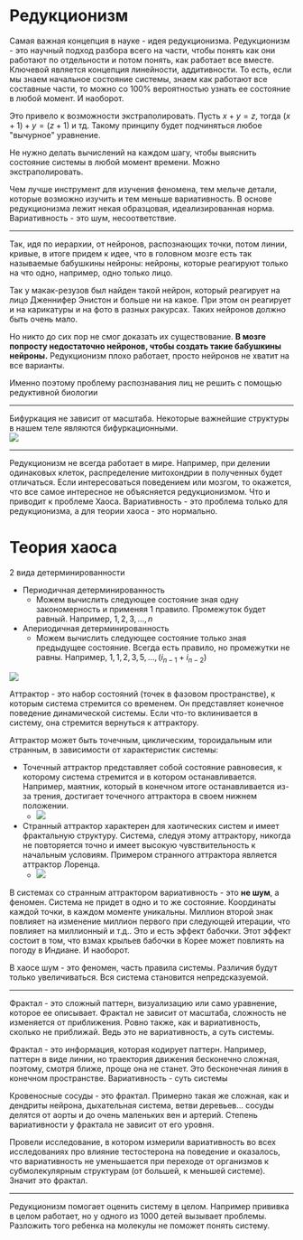 # Редукционизм
Самая важная концепция в науке - идея редукционизма. Редукционизм - это научный подход разбора всего на части, чтобы понять как они работают по отдельности и потом понять, как работает все вместе. Ключевой является концепция линейности, аддитивности. То есть, если мы знаем начальное состояние системы, знаем как работают все составные части, то можно со 100% вероятностью узнать ее состояние в любой момент. И наоборот.

Это привело к возможности экстраполировать. Пусть $x+y=z$, тогда $(x+1) + y = (z+1)$ и тд. Такому принципу будет подчиняться любое "вычурное" уравнение. 

Не нужно делать вычислений на каждом шагу, чтобы выяснить состояние системы в любой момент времени. Можно экстраполировать. 

Чем лучше инструмент для изучения феномена, тем мельче детали, которые возможно изучить и тем меньше вариативность. В основе редукционизма лежит некая образцовая, идеализированная норма. Вариативность - это шум, несоответствие. 

---

Так, идя по иерархии, от нейронов, распознающих точки, потом линии, кривые, в итоге придем к идее, что в головном мозге есть так называемые бабушкины нейроны: нейроны, которые реагируют только на что одно, например, одно только лицо. 

Так у макак-резузов был найден такой нейрон, который реагирует на лицо Дженнифер Энистон и больше ни на какое. При этом он реагирует и на карикатуры и на фото в разных ракурсах. Таких нейронов должно быть очень мало.

Но никто до сих пор не смог доказать их существование. **В мозге попросту недостаточно нейронов, чтобы создать такие бабушкины нейроны.** Редукционизм плохо работает, просто нейронов не хватит на все варианты. 

Именно поэтому проблему распознавания лиц не решить с помощью редуктивной биологии

---

Бифуркация не зависит от масштаба. Некоторые важнейшие структуры в нашем теле являются бифуркационными.  
![](Pasted%20image%2020240205163045.png)

--- 

Редукционизм не всегда работает в мире. Например, при делении одинаковых клеток, распределение митохондрии в полученных будет отличаться. Если интересоваться поведением или мозгом, то окажется, что все самое интересное не объясняется редукционизмом. Что и приводит к проблеме Хаоса. Вариативность - это проблема только для редукционизма, а для теории хаоса - это нормально. 

# Теория хаоса
2 вида детерминированности
- Периодичная детерминированность
	- Можем вычислить следующее состояние зная одну закономерность и применяя 1 правило. Промежуток будет равный. Например, $1, 2, 3, \ldots, n$
- Апериодичная детерминированность
	- Можем вычислить следующее состояние только зная предыдущее состояние. Всегда есть правило, но промежутки не равны. Например, $1, 1, 2, 3, 5, \ldots, (i_{n-1}+i_{n-2})$

![](Pasted%20image%2020240205215941.png)

Аттрактор - это набор состояний (точек в фазовом пространстве), к которым система стремится со временем. Он представляет конечное поведение динамической системы. Если что-то вклинивается в систему, она стремится вернуться к аттрактору.

Аттрактор может быть точечным, циклическим, тороидальным или странным, в зависимости от характеристик системы:
- Точечный аттрактор представляет собой состояние равновесия, к которому система стремится и в котором останавливается. Например, маятник, который в конечном итоге останавливается из-за трения, достигает точечного аттрактора в своем нижнем положении.
	- ![](unnamed.png)
- Странный аттрактор характерен для хаотических систем и имеет фрактальную структуру. Система, следуя этому аттрактору, никогда не повторяется точно и имеет высокую чувствительность к начальным условиям. Примером странного аттрактора является аттрактор Лоренца.  
	- ![](_w4xbo_un21e1xjundwe2p9nl-m.png)

В системах со странным аттрактором вариативность - это **не шум**, а феномен. Система не придет в одно и то же состояние. Координаты каждой точки, в каждом моменте уникальны. Миллион второй знак повлияет на изменение миллион первого при следующей итерации, что повлияет на миллионный и т.д.. Это и есть эффект бабочки. Этот эффект состоит в том, что взмах крыльев бабочки в Корее может повлиять на погоду в Индиане. И наоборот. 

В хаосе шум - это феномен, часть правила системы. Различия будут только увеличиваться. Вся система становится непредсказуемой.

--- 

Фрактал - это сложный паттерн, визуализацию или само уравнение, которое ее описывает. Фрактал не зависит от масштаба, сложность не изменяется от приближения. Ровно также, как и вариативность, сколько не приближай. Ведь это не вариативность, а суть системы.

Фрактал - это информация, которая кодирует паттерн. Например, паттерн в виде линии, но траектория движения бесконечно сложная, поэтому, смотря ближе, проще она не станет. Это бесконечная линия в конечном пространстве. Вариативность - суть системы

Кровеносные сосуды - это фрактал. Примерно такая же сложная, как и дендриты нейрона, дыхательная система, ветви деревьев... сосуды делятся от аорты и до очень маленьких вен и артерий. Степень вариативности у фрактала не зависит от его уровня.  

Провели исследование, в котором измерили вариативность во всех исследованиях про влияние тестостерона на поведение и оказалось, что вариативность не уменьшается при переходе от организмов к субмолекулярным структурам (от большей, к меньшей системе). Значит это фрактал.

---

Редукционизм помогает оценить систему в целом. Например прививка в целом работает, но у одного из 1000 детей вызывает проблемы. Разложить того ребенка на молекулы не поможет понять систему.